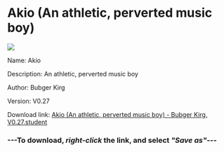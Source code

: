 # Akio (An athletic, perverted music boy)

<img src = "https://raw.githubusercontent.com/Arbiter1223/Koukou-Gurashi-Custom-Students/master/Students/Files/Akio%20(An%20athletic%2C%20perverted%20music%20boy).png">

Name: Akio

Description: An athletic, perverted music boy

Author: Bubger Kirg

Version: V0.27

Download link: <a href="https://raw.githubusercontent.com/Arbiter1223/Koukou-Gurashi-Custom-Students/master/Students/Files/Akio%20(An%20athletic%2C%20perverted%20music%20boy)%20-%20Bubger%20Kirg%2C%20V0.27.student">Akio (An athletic, perverted music boy) - Bubger Kirg, V0.27.student</a>

### ---**To download, _right-click_ the link, and select _"Save as"_**---

